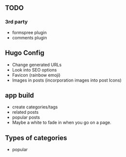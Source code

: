 ## TODO

### 3rd party
- formspree plugin
- comments plugin

## Hugo Config
- Change generated URLs
- Look into SEO options
- Favicon (rainbow emoji)
- Images in posts (incorporation images into post Icons)

## app build
- create categories/tags
- related posts
- popular posts
- Maybe a white to fade in when you go on a page.

## Types of categories

- popular
  

